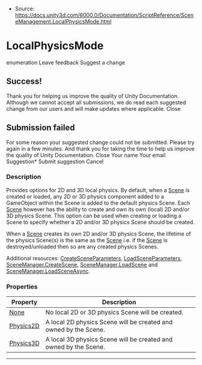 * Source: https://docs.unity3d.com/6000.0/Documentation/ScriptReference/SceneManagement.LocalPhysicsMode.html

# LocalPhysicsMode
enumeration
Leave feedback
Suggest a change
## Success!
Thank you for helping us improve the quality of Unity Documentation. Although we cannot accept all submissions, we do read each suggested change from our users and will make updates where applicable.
Close
## Submission failed
For some reason your suggested change could not be submitted. Please <a>try again</a> in a few minutes. And thank you for taking the time to help us improve the quality of Unity Documentation.
Close
Your name Your email Suggestion* Submit suggestion
Cancel
### Description
Provides options for 2D and 3D local physics.
By default, when a [Scene](https://docs.unity3d.com/6000.0/Documentation/ScriptReference/SceneManagement.Scene.html) is created or loaded, any 2D or 3D physics component added to a GameObject within the Scene is added to the default physics Scene. Each [Scene](https://docs.unity3d.com/6000.0/Documentation/ScriptReference/SceneManagement.Scene.html) however has the ability to create and own its own (local) 2D and/or 3D physics Scene. This option can be used when creating or loading a Scene to specify whether a 2D and/or 3D physics Scene should be created.  
  
When a [Scene](https://docs.unity3d.com/6000.0/Documentation/ScriptReference/SceneManagement.Scene.html) creates its own 2D and/or 3D physics Scene, the lifetime of the physics Scene(s) is the same as the [Scene](https://docs.unity3d.com/6000.0/Documentation/ScriptReference/SceneManagement.Scene.html) i.e. if the [Scene](https://docs.unity3d.com/6000.0/Documentation/ScriptReference/SceneManagement.Scene.html) is destroyed/unloaded then so are any created physics Scenes.  
  
Additional resources: [CreateSceneParameters](https://docs.unity3d.com/6000.0/Documentation/ScriptReference/SceneManagement.CreateSceneParameters.html), [LoadSceneParameters](https://docs.unity3d.com/6000.0/Documentation/ScriptReference/SceneManagement.LoadSceneParameters.html), [SceneManager.CreateScene](https://docs.unity3d.com/6000.0/Documentation/ScriptReference/SceneManagement.SceneManager.CreateScene.html), [SceneManager.LoadScene](https://docs.unity3d.com/6000.0/Documentation/ScriptReference/SceneManagement.SceneManager.LoadScene.html) and [SceneManager.LoadSceneAsync](https://docs.unity3d.com/6000.0/Documentation/ScriptReference/SceneManagement.SceneManager.LoadSceneAsync.html).
### Properties
Property | Description  
---|---  
[None](https://docs.unity3d.com/6000.0/Documentation/ScriptReference/SceneManagement.LocalPhysicsMode.None.html) | No local 2D or 3D physics Scene will be created.  
[Physics2D](https://docs.unity3d.com/6000.0/Documentation/ScriptReference/SceneManagement.LocalPhysicsMode.Physics2D.html) | A local 2D physics Scene will be created and owned by the Scene.  
[Physics3D](https://docs.unity3d.com/6000.0/Documentation/ScriptReference/SceneManagement.LocalPhysicsMode.Physics3D.html) | A local 3D physics Scene will be created and owned by the Scene.  
* * *
